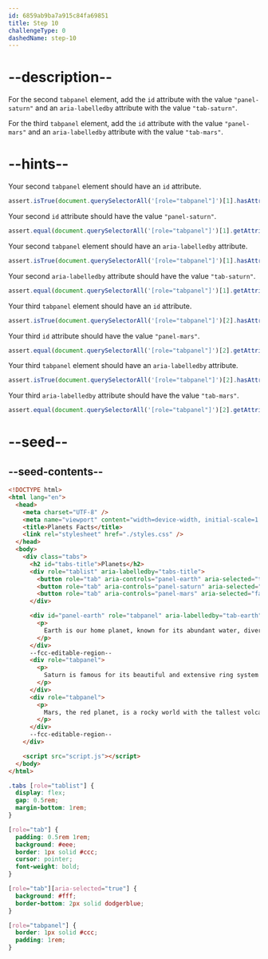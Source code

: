 ```yaml
---
id: 6859ab9ba7a915c84fa69851
title: Step 10
challengeType: 0
dashedName: step-10
---
```


# --description--

For the second `tabpanel` element, add the `id` attribute with the value `"panel-saturn"` and an `aria-labelledby` attribute with the value `"tab-saturn"`.

For the third `tabpanel` element, add the `id` attribute with the value `"panel-mars"` and an `aria-labelledby` attribute with the value `"tab-mars"`.

# --hints--

Your second `tabpanel` element should have an `id` attribute.

```js
assert.isTrue(document.querySelectorAll('[role="tabpanel"]')[1].hasAttribute("id"));
```

Your second `id` attribute should have the value `"panel-saturn"`.

```js
assert.equal(document.querySelectorAll('[role="tabpanel"]')[1].getAttribute("id"), "panel-saturn");
```

Your second `tabpanel` element should have an `aria-labelledby` attribute.

```js
assert.isTrue(document.querySelectorAll('[role="tabpanel"]')[1].hasAttribute("aria-labelledby"));
```

Your second `aria-labelledby` attribute should have the value `"tab-saturn"`.

```js
assert.equal(document.querySelectorAll('[role="tabpanel"]')[1].getAttribute("aria-labelledby"), "tab-saturn");
``` 

Your third `tabpanel` element should have an `id` attribute.

```js
assert.isTrue(document.querySelectorAll('[role="tabpanel"]')[2].hasAttribute("id"));
```

Your third `id` attribute should have the value `"panel-mars"`.

```js
assert.equal(document.querySelectorAll('[role="tabpanel"]')[2].getAttribute("id"), "panel-mars");
```

Your third `tabpanel` element should have an `aria-labelledby` attribute.

```js
assert.isTrue(document.querySelectorAll('[role="tabpanel"]')[2].hasAttribute("aria-labelledby"));
```

Your third `aria-labelledby` attribute should have the value `"tab-mars"`.

```js
assert.equal(document.querySelectorAll('[role="tabpanel"]')[2].getAttribute("aria-labelledby"), "tab-mars");
``` 

# --seed--

## --seed-contents--

```html
<!DOCTYPE html>
<html lang="en">
  <head>
    <meta charset="UTF-8" />
    <meta name="viewport" content="width=device-width, initial-scale=1.0" />
    <title>Planets Facts</title>
    <link rel="stylesheet" href="./styles.css" />
  </head>
  <body>
    <div class="tabs">
      <h2 id="tabs-title">Planets</h2>
      <div role="tablist" aria-labelledby="tabs-title">
        <button role="tab" aria-controls="panel-earth" aria-selected="true" id="tab-earth">🌍 Earth</button>
        <button role="tab" aria-controls="panel-saturn" aria-selected="false" id="tab-saturn">🪐 Saturn</button>
        <button role="tab" aria-controls="panel-mars" aria-selected="false" id="tab-mars">🔴 Mars</button>
      </div>

      <div id="panel-earth" role="tabpanel" aria-labelledby="tab-earth">
        <p>
          Earth is our home planet, known for its abundant water, diverse ecosystems, and life-supporting atmosphere. It's the only planet in the solar system known to harbor life.
        </p>
      </div>
      --fcc-editable-region--
      <div role="tabpanel">
        <p>
          Saturn is famous for its beautiful and extensive ring system made of ice and rock particles. It's a gas giant with dozens of moons orbiting it.
        </p>
      </div>
      <div role="tabpanel">
        <p>
          Mars, the red planet, is a rocky world with the tallest volcano and deepest canyon in the solar system. It's a key focus for exploration in the search for past or present life.
        </p>
      </div>
      --fcc-editable-region--
    </div>

    <script src="script.js"></script>
  </body>
</html>
```

```css
.tabs [role="tablist"] {
  display: flex;
  gap: 0.5rem;
  margin-bottom: 1rem;
}

[role="tab"] {
  padding: 0.5rem 1rem;
  background: #eee;
  border: 1px solid #ccc;
  cursor: pointer;
  font-weight: bold;
}

[role="tab"][aria-selected="true"] {
  background: #fff;
  border-bottom: 2px solid dodgerblue;
}

[role="tabpanel"] {
  border: 1px solid #ccc;
  padding: 1rem;
}
```
